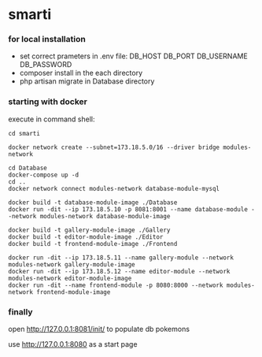 # smarti

### for local installation
- set correct prameters in .env file:
DB_HOST
DB_PORT
DB_USERNAME
DB_PASSWORD
- composer install in the each directory
- php artisan migrate in Database directory


### starting with docker
execute in command shell:
```
cd smarti

docker network create --subnet=173.18.5.0/16 --driver bridge modules-network

cd Database
docker-compose up -d
cd ..
docker network connect modules-network database-module-mysql

docker build -t database-module-image ./Database
docker run -dit --ip 173.18.5.10 -p 8081:8001 --name database-module --network modules-network database-module-image

docker build -t gallery-module-image ./Gallery
docker build -t editor-module-image ./Editor
docker build -t frontend-module-image ./Frontend

docker run -dit --ip 173.18.5.11 --name gallery-module --network modules-network gallery-module-image
docker run -dit --ip 173.18.5.12 --name editor-module --network modules-network editor-module-image
docker run -dit --name frontend-module -p 8080:8000 --network modules-network frontend-module-image
```
### finally
open http://127.0.0.1:8081/init/ to populate db pokemons

use http://127.0.0.1:8080 as a start page
